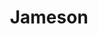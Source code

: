 ---
title: 'Jameson'
category: 'Whiskey'
description: 'Lorem ipsum dolor sit amet consectetur adipisicing elit. Obcaecati sint cumque voluptatem cupiditate odit corporis.'
price: 29
---